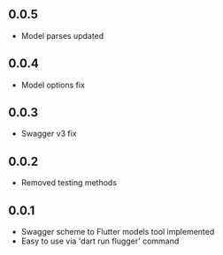 ## 0.0.5
* Model parses updated

## 0.0.4
* Model options fix

## 0.0.3
* Swagger v3 fix

## 0.0.2
* Removed testing methods

## 0.0.1
* Swagger scheme to Flutter models tool implemented
* Easy to use via 'dart run flugger' command
